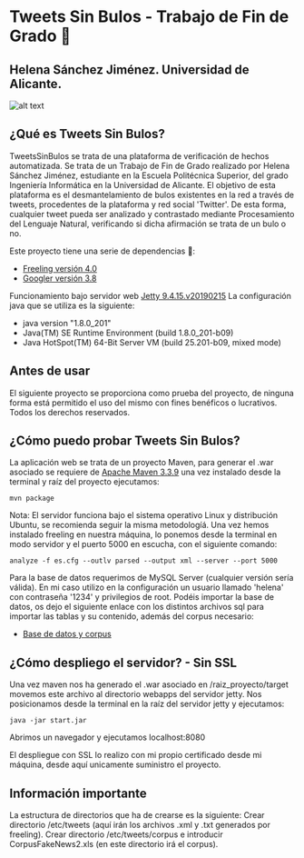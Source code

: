 # Tweets Sin Bulos - Trabajo de Fin de Grado 🚀
## Helena Sánchez Jiménez. Universidad de Alicante.
![alt text](https://github.com/xHelenA7X/tfg/blob/master/src/main/webapp/img/pinocho-logo.png)

## ¿Qué es Tweets Sin Bulos?
TweetsSinBulos se trata de una plataforma de verificación de hechos automatizada. Se trata de un
Trabajo de Fin de Grado realizado por Helena Sánchez Jiménez, estudiante en la Escuela Politécnica Superior, del grado Ingeniería Informática en la Universidad de Alicante. El objetivo de esta plataforma es el desmantelamiento de bulos existentes en la red a través de tweets, procedentes de la plataforma y red social 'Twitter'. De esta forma, cualquier tweet pueda ser analizado y contrastado mediante Procesamiento del Lenguaje Natural, verificando si dicha afirmación se trata de un bulo o no.

Este proyecto tiene una serie de dependencias 🔧:
* [Freeling versión 4.0](https://talp-upc.gitbook.io/freeling-4-0-user-manual/)
* [Googler versión 3.8](https://github.com/jarun/googler/releases/tag/v3.8)

Funcionamiento bajo servidor web [Jetty 9.4.15.v20190215](https://github.com/eclipse/jetty.project/releases/tag/jetty-9.4.15.v20190215)
La configuración java que se utiliza es la siguiente:
* java version "1.8.0_201"
* Java(TM) SE Runtime Environment (build 1.8.0_201-b09)
* Java HotSpot(TM) 64-Bit Server VM (build 25.201-b09, mixed mode)

## Antes de usar
El siguiente proyecto se proporciona como prueba del proyecto, de ninguna forma está permitido el uso del mismo con fines benéficos o lucrativos. Todos los derechos reservados.

## ¿Cómo puedo probar Tweets Sin Bulos?
La aplicación web se trata de un proyecto Maven, para generar el .war asociado se requiere de [Apache Maven 3.3.9](https://maven.apache.org/docs/3.3.9/release-notes.html) una vez instalado desde la terminal y raíz del proyecto ejecutamos:
```
mvn package
```

Nota: El servidor funciona bajo el sistema operativo Linux y distribución Ubuntu, se recomienda seguir la misma metodologíá.
Una vez hemos instalado freeling en nuestra máquina, lo ponemos desde la terminal en modo servidor y el puerto 5000 en escucha, con el siguiente comando:
```
analyze -f es.cfg --outlv parsed --output xml --server --port 5000
```

Para la base de datos requerimos de MySQL Server (cualquier versión sería válida). En mi caso utilizo en la configuración un usuario llamado 'helena' con contraseña '1234' y privilegios de root.
Podéis importar la base de datos, os dejo el siguiente enlace con los distintos archivos sql para importar las tablas y su contenido, además del corpus necesario:

* [Base de datos y corpus](https://drive.google.com/file/d/1dcISfxWrE8eGFOp1JITH889Go69Jiqma/view?usp=sharing)


## ¿Cómo despliego el servidor? - Sin SSL
Una vez maven nos ha generado el .war asociado en /raiz_proyecto/target movemos este archivo  al directorio webapps del servidor jetty. Nos posicionamos desde la terminal en la raíz del servidor jetty y ejecutamos:
```
java -jar start.jar
```
Abrimos un navegador y ejecutamos localhost:8080

El despliegue con SSL lo realizo con mi propio certificado desde mi máquina, desde aquí unicamente suministro el proyecto.

## Información importante
La estructura de directorios que ha de crearse es la siguiente:
Crear directorio /etc/tweets (aquí irán los archivos .xml y .txt generados por freeling).
Crear directorio /etc/tweets/corpus e introducir CorpusFakeNews2.xls (en este directorio irá el corpus).
